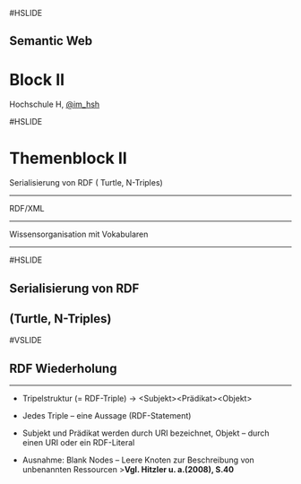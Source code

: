 #HSLIDE

## Semantic Web
# Block II

Hochschule H,
[@im_hsh](https://twitter.com/im_hsh)

#HSLIDE

 __**Themenblock II**__
 ======================

   Serialisierung von RDF ( Turtle, N-Triples) 

   -------------------------------------------- 
   RDF/XML

   -------------------------------------------- 
   Wissensorganisation mit Vokabularen

   -------------------------------------------- 


#HSLIDE

## Serialisierung von RDF 
##      (Turtle, N-Triples) 

#VSLIDE

## **RDF Wiederholung**
--------------------------------------------

   * Tripelstruktur (= RDF-Triple) -> \<Subjekt><Prädikat>\<Objekt>
   
   * Jedes Triple – eine Aussage (RDF-Statement)
   
   * Subjekt und Prädikat werden durch URI bezeichnet, Objekt – durch einen URI oder ein RDF-Literal
   
   * Ausnahme: Blank Nodes – Leere Knoten zur Beschreibung von unbenannten Ressourcen >**Vgl. Hitzler u. a.(2008), S.40**

